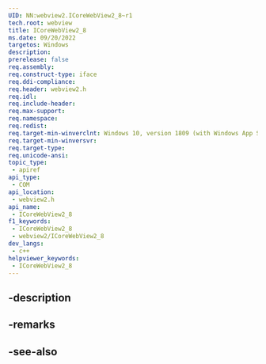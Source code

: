 ```yaml
---
UID: NN:webview2.ICoreWebView2_8~r1
tech.root: webview
title: ICoreWebView2_8
ms.date: 09/20/2022
targetos: Windows
description: 
prerelease: false
req.assembly: 
req.construct-type: iface
req.ddi-compliance: 
req.header: webview2.h
req.idl: 
req.include-header: 
req.max-support: 
req.namespace: 
req.redist: 
req.target-min-winverclnt: Windows 10, version 1809 (with Windows App SDK 1.1 or later)
req.target-min-winversvr: 
req.target-type: 
req.unicode-ansi: 
topic_type:
 - apiref
api_type:
 - COM
api_location:
 - webview2.h
api_name:
 - ICoreWebView2_8
f1_keywords:
 - ICoreWebView2_8
 - webview2/ICoreWebView2_8
dev_langs:
 - c++
helpviewer_keywords:
 - ICoreWebView2_8
---
```


## -description

## -remarks

## -see-also

